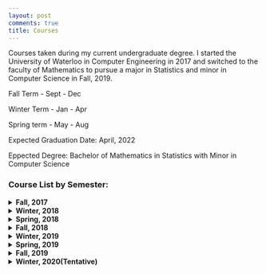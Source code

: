 ```yaml
---
layout: post
comments: true
title: Courses
---
```



Courses taken during my current undergraduate degree. I started the University of Waterloo in Computer Engineering in 2017 and switched to the faculty of Mathematics to pursue a major in Statistics and minor in Computer Science in Fall, 2019. 

Fall Term - Sept - Dec

Winter Term - Jan - Apr

Spring term - May - Aug

Expected Graduation Date: April, 2022

Eppected Degree: Bachelor of Mathematics in Statistics with Minor in Computer Science

### Course List by Semester:

<details><summary><b>Fall, 2017</b></summary>
<p> 
<ul>
	<li> ECE 150: Fundamentals of Programming</li>
	<li> ECE 105: Classical Mechanics </li>
	<li>ECE 190: Engineering Profession and Practice</li>
	<li>CHE 102: Chemistry for Engineers </li>
	<li>MATH 115: Linear Algebra</li>
	<li>MATH 117: Calculus 1 for Engineering</li>
</ul>
</p>
</details>


<details><summary><b>Winter, 2018</b></summary>
<p> 
<ul>
	<li>PD 20: Engineering Workplace Skills I: Developing Reasoned Conclusions</li>
	<li>CO-OP 1: Technical Operations Intern @ Interset </li>
</ul>
</p>
</details>

<details><summary><b>Spring, 2018</b></summary>
<ul>
	<li>ECE 124: Digital Circuits</li>
	<li>ECE 140: Linear Circuits</li>
	<li>ECE 108: Discrete Mathematics</li>
	<li>ECE 106: Electricity and Magnetism</li>
	<li>Math 119: Calculus 2 for Engineering</li>

</ul>
</details>


<details><summary><b>Fall, 2018</b></summary>
<ul>
	<li>PD 21: Engineering Workplace Skills II: Developing Effectve Plans</li>
	<li>CO-OP 2: Data Analyst @ HelloGbye</li>
</ul>
</details>


<details><summary><b>Winter, 2019</b></summary>
<ul>
	<li>ECE 204: Numerical Methods</li>
	<li>ECE 240: Electronic Circuits</li>
	<li>ECE 222: Computer Design and Organization </li>
	<li>ECE 250: Algorithms and Data Structures</li>
	<li>ECE 205: Advanced Calculus 1 for Engineers</li>
	<li>ECE 290: Engineering Profession, Ethics, and Law</li>
</ul>
</details>

<details><summary><b>Spring, 2019</b></summary>
<ul>
	<li>PD 3: Communication</li>
	<li>CO-OP 3: Python NLP Intern @ Loom Analytics
</ul>
</details>


<details><summary><b>Fall, 2019</b></summary>
<ul>
	<li>STAT 240: Probability (Advanced)</li>
	<li>MATH 235: Linear ALgebra 2</li>
	<li>MATH 237: Calculus 3</li>
	<li>MATH 135: Introduction to Algebra</li>
	<li>SPCOM 100: Interpersonal Communication</li>
	<li>PD 11: Technical Report Writing</li>
</ul>
</details>

<details><summary><b>Winter, 2020(Tentative)</b></summary>
<ul>
	<li>STAT 241: Statistics (Advanced)</li>
	<li>STAT 333: Applied Probability</li>
	<li>MATH 239: Introduction to Combinatorics</li>
	<li>CS 245: Logic and Computation</li>
	<li>CS 246: Object-Oriented Software Development</li>
</ul>
</details>


















